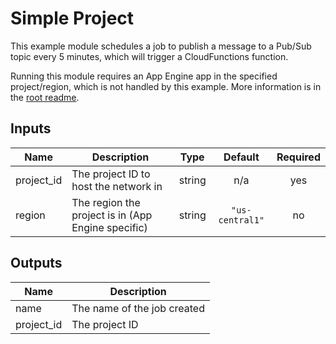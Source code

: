 # Simple Project

This example module schedules a job to publish a message to a Pub/Sub topic every 5 minutes, which will trigger a CloudFunctions function.

Running this module requires an App Engine app in the specified project/region, which is not handled by this example.
More information is in the [root readme](../../README.md#app-engine).

[^]: (autogen_docs_start)

## Inputs

| Name | Description | Type | Default | Required |
|------|-------------|:----:|:-----:|:-----:|
| project\_id | The project ID to host the network in | string | n/a | yes |
| region | The region the project is in (App Engine specific) | string | `"us-central1"` | no |

## Outputs

| Name | Description |
|------|-------------|
| name | The name of the job created |
| project\_id | The project ID |

[^]: (autogen_docs_end)
